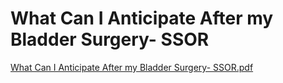 # What Can I Anticipate After my Bladder Surgery- SSOR

[What Can I Anticipate After my Bladder Surgery- SSOR.pdf](What%20Can%20I%20Anticipate%20After%20my%20Bladder%20Surgery-%20SS%20c66775589b4a4b5f874fc11d0c66c8cd/What_Can_I_Anticipate_After_my_Bladder_Surgery-_SSOR.pdf)